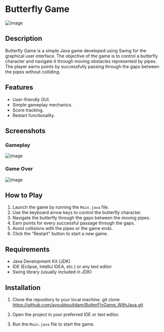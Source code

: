 # Butterfly Game


![image](https://github.com/ayoubboulidam/ButterFlyGame_WithJava/assets/152004311/7dc03d87-b185-4152-915a-eeb5959f4622)


## Description

Butterfly Game is a simple Java game developed using Swing for the graphical user interface. The objective of the game is to control a butterfly character and navigate it through moving obstacles represented by pipes. The player earns points by successfully passing through the gaps between the pipes without colliding.

## Features

- User-friendly GUI.
- Simple gameplay mechanics.
- Score tracking.
- Restart functionality.

## Screenshots

### Gameplay
![image](https://github.com/ayoubboulidam/ButterFlyGame_WithJava/assets/152004311/fbddcf27-071c-4f78-814a-25a3b6319bac)


### Game Over
![image](https://github.com/ayoubboulidam/ButterFlyGame_WithJava/assets/152004311/1889e2c6-e551-4164-bc05-60432b348c78)


## How to Play

1. Launch the game by running the `Main.java` file.
2. Use the keyboard arrow keys to control the butterfly character.
3. Navigate the butterfly through the gaps between the moving pipes.
4. Earn points for every successful passage through the gaps.
5. Avoid collisions with the pipes or the game ends.
6. Click the "Restart" button to start a new game.

## Requirements

- Java Development Kit (JDK)
- IDE (Eclipse, IntelliJ IDEA, etc.) or any text editor
- Swing library (usually included in JDK)

## Installation

1. Clone the repository to your local machine.
git clone https://github.com/ayoubboulidam/ButterFlyGame_WithJava.git


2. Open the project in your preferred IDE or text editor.

3. Run the `Main.java` file to start the game.



